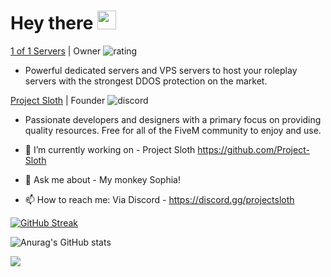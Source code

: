 <h1>
  Hey there
  <img src="https://media.giphy.com/media/hvRJCLFzcasrR4ia7z/giphy.gif" width="30px"/>
</h1>

[1 of 1 Servers](discord.gg/1of1servers) | Owner ![rating](https://img.shields.io/badge/rating-★★★★☆-brightgreen)
- Powerful dedicated servers and VPS servers to host your roleplay servers with the strongest DDOS protection on the market.

[Project Sloth](discord.gg/projectsloth) | Founder ![discord](https://img.shields.io/discord/897744257237000222?style=flat&logo=discord&logoColor=white)
- Passionate developers and designers with a primary focus on providing quality resources. Free for all of the FiveM community to enjoy and use.

- 🔭 I’m currently working on - Project Sloth https://github.com/Project-Sloth
- 💬 Ask me about - My monkey Sophia!
- 📫 How to reach me: Via Discord - https://discord.gg/projectsloth

[![GitHub Streak](https://github-readme-streak-stats.herokuapp.com?user=MonkeyWhisper&theme=tokyonight&date_format=M%20j%5B%2C%20Y%5D)](https://git.io/streak-stats)

![Anurag's GitHub stats](https://github-readme-stats.vercel.app/api?username=MonkeyWhisper&show_icons=true&theme=tokyonight)

![](https://komarev.com/ghpvc/?username=monkeywhisper&label=VIEWS)
